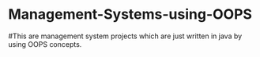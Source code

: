 # Management-Systems-using-OOPS

#This are management system projects which are just written in java by using OOPS concepts.
